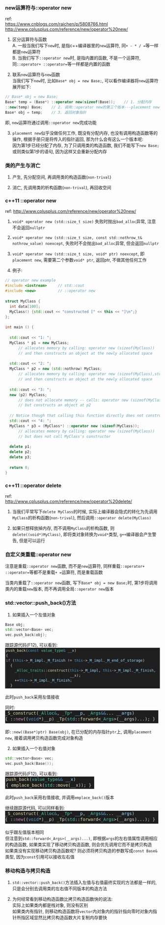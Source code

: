 ### new运算符与::operator new

ref:<br>
https://www.cnblogs.com/raichen/p/5808766.html<br>
http://www.cplusplus.com/reference/new/operator%20new/<br>

1. 区分运算符与函数<br>
A. 一般当我们写下`new`时, 是指c++编译器里的`new`运算符, 同`+ - * / =`等一样都是`new`运算符<br>
B. 当我们写下`::operator new`时, 是指内置的函数, 不是一个运算符, 同`::operator+ ::operator=`等一样都是内置的函数<br>

2. 联系`new`运算符与`new`函数<br>
当我们写下`new`时, 比如`Base* obj = new Base;`, 可以看作编译器将`new`运算符展开如下:<br>

```cpp
// Base* obj = new Base;
Base* temp = (Base*) ::operator new(sizeof(Base));    // 1. 分配内存
::new(temp) Base;    // 2. 调用::operator new的第三个版本---placement new, 接着调用构造函数
Base* obj = temp;    // 3. 返回对象指针
```

即, `new`运算符通过调用`::operator new`完成功能<br>

3. `placement new`似乎没做任何工作, 既没有分配内存, 也没有调用构造函数等的操作, 根据手册只是将传入的指针返回, 那为什么会有这么一个版本呢:<br>
因为第1步已经分配了内存, 为了只调用类的构造函数, 我们不能写下`new Base;`或则类似第1步的语句, 因为这样又会重新分配内存<br>


### 类的产生与消亡

1. 产生, 先分配空间, 再调用类的构造函数(`non-trival`)<br>

2. 消亡, 先调用类的析构函数(`non-trival`), 再回收空间<br>

### c++11 ::operator new

ref:
http://www.cplusplus.com/reference/new/operator%20new/<br>

1. `void* operator new (std::size_t size)` 失败时抛出`bad_alloc`异常, 注意不会返回`nullptr`<br>

2. `void* operator new (std::size_t size, const std::nothrow_t& nothrow_value) noexcept`, 失败时不会抛出`bad_alloc`异常, 但会返回`nullptr`<br>

3. `void* operator new (std::size_t size, void* ptr) noexcept`, 即`placement new`, 需要第二个参数`void* ptr`, 返回ptr, 不做其他任何工作<br>

4. 例子:<br>
```cpp
// operator new example
#include <iostream>     // std::cout
#include <new>          // ::operator new

struct MyClass {
  int data[100];
  MyClass() {std::cout << "constructed [" << this << "]\n";}
};

int main () {

  std::cout << "1: ";
  MyClass * p1 = new MyClass;
      // allocates memory by calling: operator new (sizeof(MyClass))
      // and then constructs an object at the newly allocated space

  std::cout << "2: ";
  MyClass * p2 = new (std::nothrow) MyClass;
      // allocates memory by calling: operator new (sizeof(MyClass),std::nothrow)
      // and then constructs an object at the newly allocated space

  std::cout << "3: ";
  new (p2) MyClass;
      // does not allocate memory -- calls: operator new (sizeof(MyClass),p2)
      // but constructs an object at p2

  // Notice though that calling this function directly does not construct an object:
  std::cout << "4: ";
  MyClass * p3 = (MyClass*) ::operator new (sizeof(MyClass));
      // allocates memory by calling: operator new (sizeof(MyClass))
      // but does not call MyClass's constructor

  delete p1;
  delete p2;
  delete p3;

  return 0;
}
```

### c++11 ::operator delete

ref:<br>
http://www.cplusplus.com/reference/new/operator%20delete/<br>

1. 当我们平常写下`delete MyClass`的时候, 实际上编译器会隐式的转化为先调用`MyClass`的析构函数(`non-trival`), 然后调用`::operator delete(MyClass)`<br>

2. 如果只想释放掉内存, 而不调用`MyClass`的析构函数, 则`delete((void*)MyClass)`, 即将类对象转换为`void*`类型, `g++`编译器会产生警告, 但是可以运行<br>


### 自定义类重载::operator new

注意是重载`::operator new`函数, 而不是`new`运算符, 同样重载`::operator+ ::operator=`等都不是重载`+ =`运算符, 而是重载函数<br>

当类内重载了`::operator new`函数, 写下`Base* obj = new Base;`时, 第1步将调用类内的重载`new`版本, 而不再调用全局`::operator new`版本<br>


### std::vector::push_back()方法

1. 如果插入一个左值对象<br>

```cpp
Base obj;
std::vector<Base> vec;
vec.push_back(obj);
```

跟踪源代码(F12), 可以看到:<br>
<img src="img/16.png" />

此时`push_back`采用左值接收<br>

同时:<br>
<img src="img/15.png" />

即`::new((Base*)ptr) Base(obj)`, 在已分配的内存指针`ptr`上, 调用`placement new`, 接着调用拷贝构造函数完成对象构造<br>


2. 如果插入一个右值对象<br>

```cpp
std::vector<Base> vec;
vec.push_back(Base());
```

跟踪源代码(F12), 可以看到:<br>
<img src="img/17.png" />

此时`push_back`采用右值接收, 并调用`emplace_back()`版本<br>

继续跟踪源代码, 可以同样看到:<br>
<img src="img/15.png" />

似乎跟左值版本相同<br>
但注意到`std::forward<_Args>(__args)...)`, 即根据`args`的左右值属性调用相应的构造函数, 如果类实现了移动拷贝构造函数, 则会优先调用它而不是拷贝构造<br>
如果类没有实现移动拷贝构造函数呢? 则必须将拷贝构造的参数写成`const Base&`类型, 因为`const`引用可以接收左右值<br>


### 移动构造与拷贝构造
1. `std::vector::push_back()`方法插入左值与右值最终实现的方法都是一样的, 只是会分别去调用类的左右值不同版本的构造方法<br>

2. 为何经常看到移动构造函数比拷贝构造函数快的说法:<br>
实际上如果类内都是栈对象, 则没有区别<br>
如果类内有指针, 则移动构造函数将`vector`内对象内的指针指向零时对象内指针所指区域显然比拷贝构造函数大片复制内存要快<br>